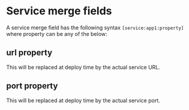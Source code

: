 # Service merge fields

A service merge field has the following syntax `[service:app1:property]` where property can be any of the below:

## url property

This will be replaced at deploy time by the actual service URL.

## port property

This will be replaced at deploy time by the actual service port.
